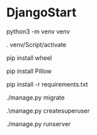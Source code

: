 # DjangoStart

python3 -m venv venv

. venv/Script/activate

pip install wheel

pip install Pillow

pip install -r requirements.txt

./manage.py migrate

 .\manage.py createsuperuser


./manage.py runserver

